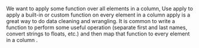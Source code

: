 We want to apply some function over all elements in a column, Use apply to apply a built-in or custom function on every element in a column apply is a great way to do data cleaning and wrangling. It is common to write a function to perform
some useful operation (separate first and last names, convert strings to floats, etc.) and then map that
function to every element in a column .
